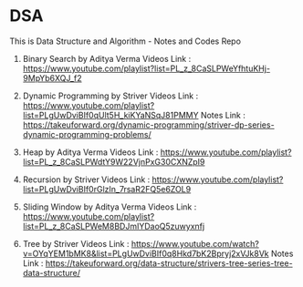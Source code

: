 # DSA
This is Data Structure and Algorithm - Notes and Codes Repo

1. Binary Search by Aditya Verma 
    Videos Link : https://www.youtube.com/playlist?list=PL_z_8CaSLPWeYfhtuKHj-9MpYb6XQJ_f2

2. Dynamic Programming by Striver 
    Videos Link : https://www.youtube.com/playlist?list=PLgUwDviBIf0qUlt5H_kiKYaNSqJ81PMMY
    Notes Link : https://takeuforward.org/dynamic-programming/striver-dp-series-dynamic-programming-problems/

3. Heap by Aditya Verma
    Videos Link : https://www.youtube.com/playlist?list=PL_z_8CaSLPWdtY9W22VjnPxG30CXNZpI9

3. Recursion by Striver 
    Videos Link : https://www.youtube.com/playlist?list=PLgUwDviBIf0rGlzIn_7rsaR2FQ5e6ZOL9

4. Sliding Window by Aditya Verma 
    Videos Link : https://www.youtube.com/playlist?list=PL_z_8CaSLPWeM8BDJmIYDaoQ5zuwyxnfj

5. Tree by Striver
    Videos Link : https://www.youtube.com/watch?v=OYqYEM1bMK8&list=PLgUwDviBIf0q8Hkd7bK2Bpryj2xVJk8Vk
    Notes Link : https://takeuforward.org/data-structure/strivers-tree-series-tree-data-structure/